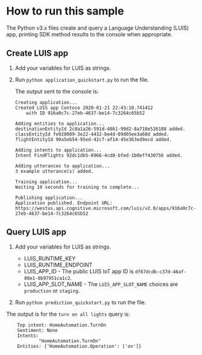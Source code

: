 # How to run this sample

The Python v3.x files create and query a Language Understanding (LUIS) app, printing SDK method results to the console when appropriate.

## Create LUIS app

1. Add your variables for LUIS as strings.

1. Run `python application_quickstart.py` to run the file.

    The output sent to the console is:

    ```console
    Creating application...
    Created LUIS app Contoso 2020-01-21 22:43:10.741412
        with ID 916a0c7c-27eb-4637-be14-7c3264c65b52

    Adding entities to application...
    destinationEntityId 2c8a1a26-591d-4861-99d2-8a718e526188 added.
    classEntityId fe928009-3e22-4432-be4d-09d05ee3a68d added.
    flightEntityId 90a5eb54-95ed-42c7-af14-45e363ed9ecd added.

    Adding intents to application...
    Intent FindFlights 92dc1db5-8966-4cd8-bfed-1b0eff430756 added.

    Adding utterances to application...
    3 example utterance(s) added.

    Training application...
    Waiting 10 seconds for training to complete...

    Publishing application...
    Application published. Endpoint URL: https://westus.api.cognitive.microsoft.com/luis/v2.0/apps/916a0c7c-27eb-4637-be14-7c3264c65b52
    ```

## Query LUIS app

1. Add your variables for LUIS as strings.

    * LUIS_RUNTIME_KEY
    * LUIS_RUNTIME_ENDPOINT
    * LUIS_APP_ID - The public LUIS IoT app ID is `df67dcdb-c37d-46af-88e1-8b97951ca1c2`.
    * LUIS_APP_SLOT_NAME - The `LUIS_APP_SLOT_NAME` choices are `production` or `staging`.

1. Run `python prediction_quickstart.py` to run the file.

The output is for the `turn on all lights` query is:

```console
    Top intent: HomeAutomation.TurnOn
    Sentiment: None
    Intents:
            "HomeAutomation.TurnOn"
    Entities: {'HomeAutomation.Operation': ['on']}
```
